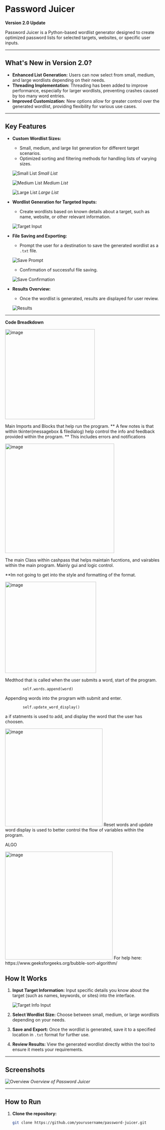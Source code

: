 # Password Juicer

**Version 2.0 Update**

Password Juicer is a Python-based wordlist generator designed to create optimized password lists for selected targets, websites, or specific user inputs.

---

## What's New in Version 2.0?

- **Enhanced List Generation:** Users can now select from small, medium, and large wordlists depending on their needs.
- **Threading Implementation:** Threading has been added to improve performance, especially for larger wordlists, preventing crashes caused by too many word entries.
- **Improved Customization:** New options allow for greater control over the generated wordlist, providing flexibility for various use cases.

---

## Key Features

- **Custom Wordlist Sizes:**
    - Small, medium, and large list generation for different target scenarios.
    - Optimized sorting and filtering methods for handling lists of varying sizes.

    ![Small List](https://github.com/user-attachments/assets/7f66797b-203b-4d2f-98d8-a7b1e219ec03)
    *Small List*

    ![Medium List](https://github.com/user-attachments/assets/f5b5c882-e6f9-46f8-b08b-9c60d0b3f20b)
    *Medium List*

    ![Large List](https://github.com/user-attachments/assets/beb38a44-754f-4b64-b855-258a99be9381)
    *Large List*

- **Wordlist Generation for Targeted Inputs:**
    - Create wordlists based on known details about a target, such as name, website, or other relevant information.

    ![Target Input](https://github.com/user-attachments/assets/a0e7dda8-4868-425f-8b13-4e436f864ed3)

- **File Saving and Exporting:**
    - Prompt the user for a destination to save the generated wordlist as a `.txt` file.

    ![Save Prompt](https://github.com/user-attachments/assets/b64a61df-342e-4922-a3b9-5d14d20b83c1)

    - Confirmation of successful file saving.

    ![Save Confirmation](https://github.com/user-attachments/assets/55a29861-3bce-4f4a-9f50-bcc0d8e3e89f)

- **Results Overview:**
    - Once the wordlist is generated, results are displayed for user review.

    ![Results](https://github.com/user-attachments/assets/42f90d77-642c-4560-b6c3-71b19e58123d)

---

**Code Breadkdown**

<img width="292" alt="image" src="https://github.com/user-attachments/assets/86581f2c-0cc5-4c73-aebf-364f3b83a7ff">

Main Imports and Blocks that help run the program. 
** A few notes is that within tkinter(messagebox & filedialog) help control the info and feedback provided within the program. 
** This includes errors and notifications


<img width="355" alt="image" src="https://github.com/user-attachments/assets/ad086355-3e3d-40f1-9eba-b198cf647e2f">

The main Class within cashpass that helps maintain fucntions, and vairables within the main program. Mainly gui and logic control.

**Im not going to get into the style and formatting of the format. 

<img width="296" alt="image" src="https://github.com/user-attachments/assets/a9ea3c04-2c8e-4e99-aa34-6a5a75587378">

Medthod that is called when the user submits a word, start of the program. 

            self.words.append(word)

Appending words into the program with submit and enter. 
            
            self.update_word_display()

a if statments is used to add, and display the word that the user has choosen. 




<img width="317" alt="image" src="https://github.com/user-attachments/assets/c204f6e7-68a8-4e49-be12-408ecb11b22c">
Reset words and update word display is used to better control the flow of variables within the program. 

ALGO 


<img width="350" alt="image" src="https://github.com/user-attachments/assets/46d995c6-0d3c-4995-a3da-006ab05004e2">
For help here: https://www.geeksforgeeks.org/bubble-sort-algorithm/








## How It Works

1. **Input Target Information:**
   Input specific details you know about the target (such as names, keywords, or sites) into the interface.

   ![Target Info Input](https://github.com/user-attachments/assets/e4e83e59-d48c-4954-bb4c-4bd4576523ec)

2. **Select Wordlist Size:**
   Choose between small, medium, or large wordlists depending on your needs.

3. **Save and Export:**
   Once the wordlist is generated, save it to a specified location in `.txt` format for further use.

4. **Review Results:**
   View the generated wordlist directly within the tool to ensure it meets your requirements.

---

## Screenshots

![Overview](https://github.com/user-attachments/assets/164ed813-4228-4d77-baf4-6fcce6fef3f4)
*Overview of Password Juicer*

---

## How to Run

1. **Clone the repository:**
   ```bash
   git clone https://github.com/yourusername/password-juicer.git
